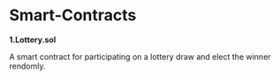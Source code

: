 # Smart-Contracts
<b>1.Lottery.sol</b>
<p>A smart contract for participating on a lottery draw and elect the winner rendomly.</p>
